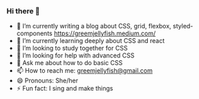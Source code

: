 ### Hi there 👋

<!--
**labradorescence/labradorescence** is a ✨ _special_ ✨ repository because its `README.md` (this file) appears on your GitHub profile.

Here are some ideas to get you started:
-->

- 🔭 I’m currently writing a blog about CSS, grid, flexbox, styled-components https://greemjellyfish.medium.com/
- 🌱 I’m currently learning deeply about CSS and react
- 👯 I’m looking to study together for CSS
- 🤔 I’m looking for help with advanced CSS
- 💬 Ask me about how to do basic CSS
- 📫 How to reach me: greemjellyfish@gmail.com
- 😄 Pronouns: She/her
- ⚡ Fun fact: I sing and make things
